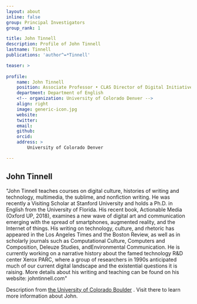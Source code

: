 ```yaml
---
layout: about
inline: false
group: Principal Investigators
group_rank: 1

title: John Tinnell
description: Profile of John Tinnell
lastname: Tinnell
publications: 'author^=*Tinnell'

teaser: >
   
profile:
    name: John Tinnell
    position: Associate Professor • CLAS Director of Digital Initiatives
    department: Department of English
    <!-- organization: University of Colorado Denver -->
    align: right
    image: generic-icon.jpg
    website: 
    twitter: 
    email: 
    github: 
    orcid: 
    address: >
        University of Colorado Denver

---
```


## John Tinnell

"John Tinnell teaches courses on digital culture, histories of writing and technology, multimedia, the sublime, and nonfiction writing. He was recently a Visiting Scholar at Stanford University and holds a Ph.D. in English from the University of Florida. His recent book, Actionable Media (Oxford UP, 2018), examines a new wave of digital art and communication emerging with the spread of smartphones, augmented reality, and the Internet of things. His writing on technology, culture, and rhetoric has appeared in the Los Angeles Times and the Boston Review, as well as in scholarly journals such as Computational Culture, Computers and Composition, Deleuze Studies, andEnvironmental Communication. He is currently working on a narrative history about the famed technology R&D center Xerox PARC, where a group of researchers in 1990s anticipated much of our current digital landscape and the existential questions it is raising. More details about his writing and teaching can be found on his website: johntinnell.com"

Description from [the University of Colorado Boulder](https://clas.ucdenver.edu/english/john-tinnell) . Visit there to learn more information about John.
